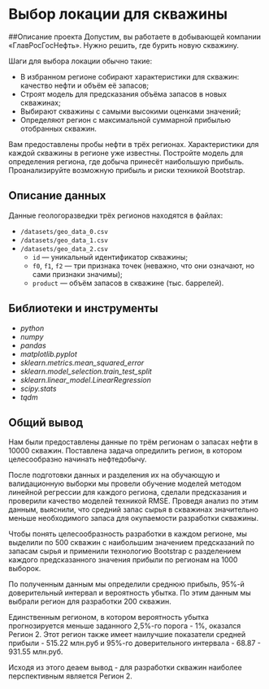 # Выбор локации для скважины
 
##Описание проекта
Допустим, вы работаете в добывающей компании «ГлавРосГосНефть». Нужно решить, где бурить новую скважину. 

Шаги для выбора локации обычно такие:
- В избранном регионе собирают характеристики для скважин: качество нефти и объём её запасов;
- Строят модель для предсказания объёма запасов в новых скважинах;
- Выбирают скважины с самыми высокими оценками значений;
- Определяют регион с максимальной суммарной прибылью отобранных скважин.

Вам предоставлены пробы нефти в трёх регионах. Характеристики для каждой скважины в регионе уже известны. Постройте модель для определения региона, где добыча принесёт наибольшую прибыль. Проанализируйте возможную прибыль и риски техникой Bootstrap.

## Описание данных
Данные геологоразведки трёх регионов находятся в файлах: 
- `/datasets/geo_data_0.csv`
- `/datasets/geo_data_1.csv`
- `/datasets/geo_data_2.csv`
	- `id` — уникальный идентификатор скважины;
	- `f0`, `f1`, `f2` — три признака точек (неважно, что они означают, но сами признаки значимы);
	- `product` — объём запасов в скважине (тыс. баррелей).

## Библиотеки и инструменты
- *python*
- *numpy*
- *pandas*
- *matplotlib.pyplot*
- *sklearn.metrics.mean_squared_error*
- *sklearn.model_selection.train_test_split*
- *sklearn.linear_model.LinearRegression*
- *scipy.stats*
- *tqdm*

## Общий вывод

Нам были предоставлены данные по трём регионам о запасах нефти в 10000 скважин. Поставлена задача опредилить регион, в котором целесообразно начинать нефтедобычу.

После подготовки данных и разделения их на обучающую и валидационную выборки мы провели обучение моделей методом линейной регрессии для каждого региона, сделали предсказания и проверили качество моделей техникой RMSE. Проведя анализ по этим данным, выяснили, что средний запас сырья в скважинах значительно меньше необходимого запаса для окупаемости разработки скважины.

Чтобы понять целесообразность разработки в каждом регионе, мы выделили по 500 скважин с наибольшим значением предсказаний по запасам сырья и применили технологию Bootstrap с разделением каждого предсказанного значения прибыли по регионам на 1000 выборок.

По полученным данным мы определили среднюю прибыль, 95%-й доверительный интервал и вероятность убытка. По этим данным мы выбрали регион для разработки 200 скважин.

Единственным регионом, в котором вероятность убытка прогнозируется меньше заданного 2,5%-го порога - 1%, оказался Регион 2. Этот регион также имеет наилучшие показатели средней прибыли - 515.22 млн.руб и 95%-го доверительного интервала - 68.87 - 931.55 млн.руб.

Исходя из этого деаем вывод - для разработки скважин наиболее перспективным является Регион 2.